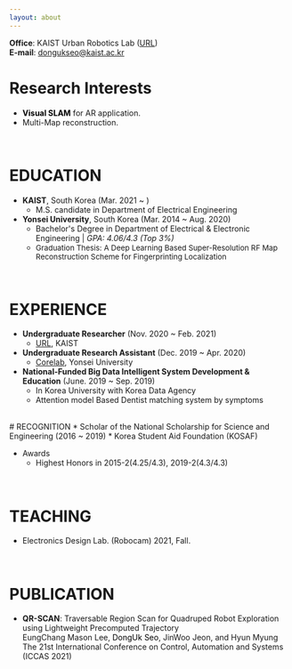 ```yaml
---
layout: about
---
```


**Office**: KAIST Urban Robotics Lab ([URL](http://urobot.kaist.ac.kr/))  
**E-mail**: dongukseo@kaist.ac.kr

# Research Interests
* <span style="color:black">**Visual SLAM**</span> for AR application.
* Multi-Map reconstruction.

<br/>

# EDUCATION
* **KAIST**, South Korea (Mar. 2021 ~ )
  * M.S. candidate in Department of Electrical Engineering 
* **Yonsei University**, South Korea (Mar. 2014 ~ Aug. 2020)
  * Bachelor's Degree in Department of Electrical & Electronic Engineering \| *GPA: 4.06/4.3 (Top 3%)*
  * <span style="font-size:10pt">Graduation Thesis: A Deep Learning Based Super-Resolution RF Map Reconstruction Scheme for Fingerprinting Localization</span>

<br/>

# EXPERIENCE
* **Undergraduate Researcher** (Nov. 2020 ~ Feb. 2021)
  * [URL](http://urobot.kaist.ac.kr/), KAIST
* **Undergraduate Research Assistant** (Dec. 2019 ~ Apr. 2020)
  * [Corelab](http://corelab.or.kr/), Yonsei University
* **National-Funded Big Data Intelligent System Development & Education** (June. 2019 ~ Sep. 2019)
  * In Korea University with Korea Data Agency
  * Attention model Based Dentist matching system by symptoms

<br/>
# RECOGNITION
* Scholar of the National Scholarship for Science and Engineering (2016 ~ 2019)
  * Korea Student Aid Foundation (KOSAF)

* Awards
  * Highest Honors in 2015-2(4.25/4.3), 2019-2(4.3/4.3)

<br/>

# TEACHING
* Electronics Design Lab. (Robocam) 2021, Fall.

<br/>

# PUBLICATION
* **QR-SCAN**: Traversable Region Scan for Quadruped Robot Exploration
using Lightweight Precomputed Trajectory    
EungChang Mason Lee, <span style="color:black">DongUk Seo</span>, JinWoo Jeon, and Hyun Myung    
The 21st International Conference on Control, Automation and Systems (ICCAS 2021)

<br/>



